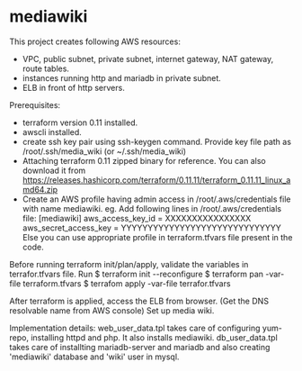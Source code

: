 # mediawiki
This project creates following AWS resources:
- VPC, public subnet, private subnet, internet gateway, NAT gateway, route tables.
- instances running http and mariadb in private subnet.
- ELB in front of http servers.

Prerequisites:
- terraform version 0.11 installed.
- awscli installed.
- create ssh key pair using ssh-keygen command. 
  Provide key file path as /root/.ssh/media_wiki (or ~/.ssh/media_wiki)
- Attaching terraform 0.11 zipped binary for reference. You can also download it from https://releases.hashicorp.com/terraform/0.11.11/terraform_0.11.11_linux_amd64.zip
- Create an AWS profile having admin access in /root/.aws/credentials file with name mediawiki.
eg. Add following lines in /root/.aws/credentials file: 
[mediawiki]
aws_access_key_id = XXXXXXXXXXXXXXXX
aws_secret_access_key = YYYYYYYYYYYYYYYYYYYYYYYYYYYYYY
Else you can use appropriate profile in terraform.tfvars file present in the code.

Before running terraform init/plan/apply, validate the variables in terrafor.tfvars file.
Run
$ terraform init --reconfigure
$ terraform pan -var-file terraform.tfvars
$ terrafom apply -var-file terrafor.tfvars

After terraform is applied, access the ELB from browser. (Get the DNS resolvable name from AWS console)
Set up media wiki.

Implementation details:
web_user_data.tpl takes care of configuring yum-repo, installing httpd and php. It also installs mediawiki.
db_user_data.tpl takes care of installting mariadb-server and mariadb and also creating 'mediawiki' database and 'wiki' user in mysql.
